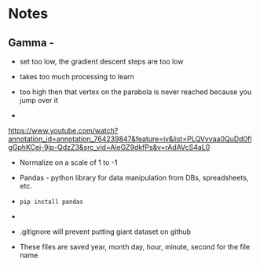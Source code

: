 # Notes

## Gamma -
* set too low, the gradient descent steps are too low
* takes too much processing to learn
* too high then that vertex on the parabola is never reached because you jump
  over it

* 
https://www.youtube.com/watch?annotation_id=annotation_764239847&feature=iv&list=PLQVvvaa0QuDd0flgGphKCej-9jp-QdzZ3&src_vid=AleGZ9dkfPs&v=rAdAVcS4aL0
* Normalize on a scale of 1 to -1

* Pandas - python library for data manipulation from DBs, spreadsheets, etc.
* `pip install pandas`
* 
* .gitignore will prevent putting giant dataset on github
* These files are saved year, month day, hour, minute, second for the file name

